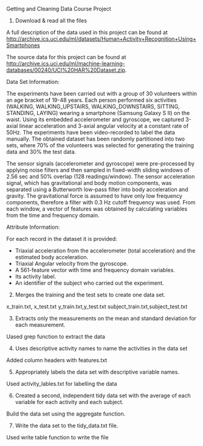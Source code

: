 Getting and Cleaning Data Course Project

1) Download & read all the files

A full description of the data used in this project can be found at http://archive.ics.uci.edu/ml/datasets/Human+Activity+Recognition+Using+Smartphones

The source data for this project can be found at http://archive.ics.uci.edu/ml/machine-learning-databases/00240/UCI%20HAR%20Dataset.zip.

Data Set Information:

The experiments have been carried out with a group of 30 volunteers within an age bracket of 19-48 years. Each person performed six activities (WALKING, WALKING_UPSTAIRS, WALKING_DOWNSTAIRS, SITTING, STANDING, LAYING) wearing a smartphone (Samsung Galaxy S II) on the waist. Using its embedded accelerometer and gyroscope, we captured 3-axial linear acceleration and 3-axial angular velocity at a constant rate of 50Hz. The experiments have been video-recorded to label the data manually. The obtained dataset has been randomly partitioned into two sets, where 70% of the volunteers was selected for generating the training data and 30% the test data. 

The sensor signals (accelerometer and gyroscope) were pre-processed by applying noise filters and then sampled in fixed-width sliding windows of 2.56 sec and 50% overlap (128 readings/window). The sensor acceleration signal, which has gravitational and body motion components, was separated using a Butterworth low-pass filter into body acceleration and gravity. The gravitational force is assumed to have only low frequency components, therefore a filter with 0.3 Hz cutoff frequency was used. From each window, a vector of features was obtained by calculating variables from the time and frequency domain.

Attribute Information:

For each record in the dataset it is provided: 
- Triaxial acceleration from the accelerometer (total acceleration) and the estimated body acceleration. 
- Triaxial Angular velocity from the gyroscope. 
- A 561-feature vector with time and frequency domain variables. 
- Its activity label. 
- An identifier of the subject who carried out the experiment.


2) Merges the training and the test sets to create one data set.

x_train.txt, x_test.txt
y_train.txt,y_test.txt
subject_train.txt,subject_test.txt


3) Extracts only the measurements on the mean and standard deviation for each measurement.

Uased grep function to extract the data


4) Uses descriptive activity names to name the activities in the data set

Added column headers with features.txt


5) Appropriately labels the data set with descriptive variable names.

Used activity_lables.txt for labelling the data


6) Created a second, independent tidy data set with the average of each variable for each activity and each subject.

Build the data set using the aggregate function.


7) Write the data set to the tidy_data.txt file.

Used write table function to write the file
